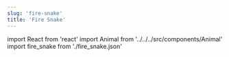 ```yaml
---
slug: 'fire-snake'
title: 'Fire Snake'
---
```


import React from 'react'
import Animal from '../../../src/components/Animal'
import fire_snake from './fire_snake.json'

<Animal data={fire_snake} />
